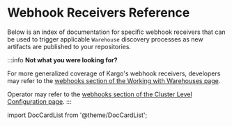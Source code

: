 # Webhook Receivers Reference

Below is an index of documentation for specific webhook receivers that can be
used to trigger applicable `Warehouse` discovery processes as new artifacts are
published to your repositories.

:::info
__Not what you were looking for?__

For more generalized coverage of Kargo's webhook receivers, developers may
refer to the
[webhooks section of the Working with Warehouses page](../../20-how-to-guides/30-working-with-warehouses.md#triggering-artifact-discovery-using-webhooks).

Operator may refer to the
[webhooks section of the Cluster Level Configuration page](../../../40-operator-guide/35-cluster-configuration.md#triggering-artifact-discovery-using-webhooks).
:::

import DocCardList from '@theme/DocCardList';

<DocCardList />
